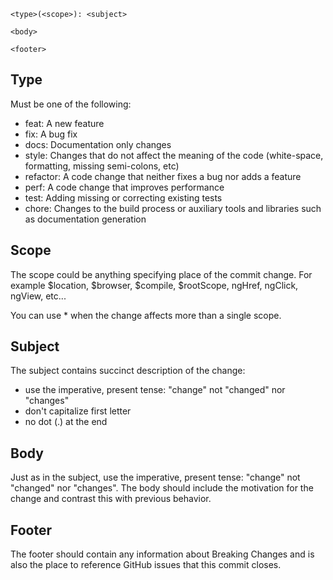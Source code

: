 ```{html}
<type>(<scope>): <subject>

<body>

<footer>
```

## Type
Must be one of the following:

  - feat: A new feature
  - fix: A bug fix
  - docs: Documentation only changes
  - style: Changes that do not affect the meaning of the code (white-space, formatting, missing semi-colons, etc)
  - refactor: A code change that neither fixes a bug nor adds a feature
  - perf: A code change that improves performance
  - test: Adding missing or correcting existing tests
  - chore: Changes to the build process or auxiliary tools and libraries such as documentation generation
## Scope
The scope could be anything specifying place of the commit change. For example $location, $browser, $compile, $rootScope, ngHref, ngClick, ngView, etc...

You can use * when the change affects more than a single scope.

## Subject
The subject contains succinct description of the change:

  - use the imperative, present tense: "change" not "changed" nor "changes"
  - don't capitalize first letter
  - no dot (.) at the end

## Body
Just as in the subject, use the imperative, present tense: "change" not "changed" nor "changes". The body should include the motivation for the change and contrast this with previous behavior.

## Footer
The footer should contain any information about Breaking Changes and is also the place to reference GitHub issues that this commit closes.
